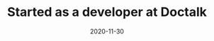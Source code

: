 ---
title: Started as a developer at Doctalk
date: 2020-11-30
thumbnail: doctalk-thumb
blurb: I'm helping Doctalk build an authenticated online space for physicians to collaborate with each other and organizations
# Built a wiki with <a target="_blank" rel="noopener noreferrer" href="https://en.wikipedia.org/wiki/WYSIWYG">WYSIWYG</a> editing and change tracking to help medical residents collaborate on notes. Added features to the existing Doctalk platform.
# Brought X new users to our platform, growing the user-base by Y percent.
tags: [react, redux, django, postgres, cypress]
# , prosemirror
eventType: job
---